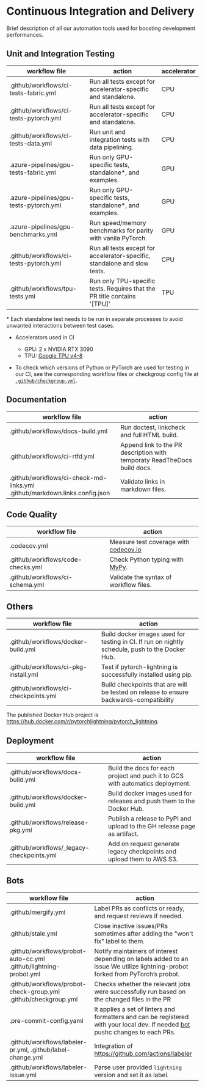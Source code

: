 <!-- Note: This document cannot be in `.github/README.md` because it will overwrite the repo README.md -->

# Continuous Integration and Delivery

Brief description of all our automation tools used for boosting development performances.

## Unit and Integration Testing

| workflow file                          | action                                                                     | accelerator |
| -------------------------------------- | -------------------------------------------------------------------------- | ----------- |
| .github/workflows/ci-tests-fabric.yml  | Run all tests except for accelerator-specific and standalone.              | CPU         |
| .github/workflows/ci-tests-pytorch.yml | Run all tests except for accelerator-specific and standalone.              | CPU         |
| .github/workflows/ci-tests-data.yml    | Run unit and integration tests with data pipelining.                       | CPU         |
| .azure-pipelines/gpu-tests-fabric.yml  | Run only GPU-specific tests, standalone\*, and examples.                   | GPU         |
| .azure-pipelines/gpu-tests-pytorch.yml | Run only GPU-specific tests, standalone\*, and examples.                   | GPU         |
| .azure-pipelines/gpu-benchmarks.yml    | Run speed/memory benchmarks for parity with vanila PyTorch.                | GPU         |
| .github/workflows/ci-tests-pytorch.yml | Run all tests except for accelerator-specific, standalone and slow tests.  | CPU         |
| .github/workflows/tpu-tests.yml        | Run only TPU-specific tests. Requires that the PR title contains '\[TPU\]' | TPU         |

\* Each standalone test needs to be run in separate processes to avoid unwanted interactions between test cases.

- Accelerators used in CI

  - GPU: 2 x NVIDIA RTX 3090
  - TPU: [Google TPU v4-8](https://cloud.google.com/tpu/docs)

- To check which versions of Python or PyTorch are used for testing in our CI, see the corresponding workflow files or checkgroup config file at [`.github/checkgroup.yml`](../checkgroup.yml).

## Documentation

| workflow file                                                                   | action                                                                   |
| ------------------------------------------------------------------------------- | ------------------------------------------------------------------------ |
| .github/workflows/docs-build.yml                                                | Run doctest, linkcheck and full HTML build.                              |
| .github/workflows/ci-rtfd.yml                                                   | Append link to the PR description with temporaty ReadTheDocs build docs. |
| .github/workflows/ci-check-md-links.yml <br> .github/markdown.links.config.json | Validate links in markdown files.                                        |

## Code Quality

| workflow file                     | action                                                                                    |
| --------------------------------- | ----------------------------------------------------------------------------------------- |
| .codecov.yml                      | Measure test coverage with [codecov.io](https://app.codecov.io/gh/Lightning-AI/lightning) |
| .github/workflows/code-checks.yml | Check Python typing with [MyPy](https://mypy.readthedocs.io/en/stable/).                  |
| .github/workflows/ci-schema.yml   | Validate the syntax of workflow files.                                                    |

## Others

| workflow file                        | action                                                                                          |
| ------------------------------------ | ----------------------------------------------------------------------------------------------- |
| .github/workflows/docker-build.yml   | Build docker images used for testing in CI. If run on nightly schedule, push to the Docker Hub. |
| .github/workflows/ci-pkg-install.yml | Test if pytorch-lightning is successfully installed using pip.                                  |
| .github/workflows/ci-checkpoints.yml | Build checkpoints that are will be tested on release to ensure backwards-compatibility          |

The published Docker Hub project is https://hub.docker.com/r/pytorchlightning/pytorch_lightning.

## Deployment

| workflow file                              | action                                                                         |
| ------------------------------------------ | ------------------------------------------------------------------------------ |
| .github/workflows/docs-build.yml           | Build the docs for each project and puch it to GCS with automatics deployment. |
| .github/workflows/docker-build.yml         | Build docker images used for releases and push them to the Docker Hub.         |
| .github/workflows/release-pkg.yml          | Publish a release to PyPI and upload to the GH release page as artifact.       |
| .github/workflows/\_legacy-checkpoints.yml | Add on request generate legacy checkpoints and upload them to AWS S3.          |

## Bots

| workflow file                                                          | action                                                                                                                                                   |
| ---------------------------------------------------------------------- | -------------------------------------------------------------------------------------------------------------------------------------------------------- |
| .github/mergify.yml                                                    | Label PRs as conflicts or ready, and request reviews if needed.                                                                                          |
| .github/stale.yml                                                      | Close inactive issues/PRs sometimes after adding the "won't fix" label to them.                                                                          |
| .github/workflows/probot-auto-cc.yml <br> .github/lightning-probot.yml | Notify maintainers of interest depending on labels added to an issue We utilize lightning-probot forked from PyTorch’s probot.                           |
| .github/workflows/probot-check-group.yml <br> .github/checkgroup.yml   | Checks whether the relevant jobs were successfully run based on the changed files in the PR                                                              |
| .pre-commit-config.yaml                                                | It applies a set of linters and formatters and can be registered with your local dev. If needed [bot](https://pre-commit.ci/) pushc changes to each PRs. |
| .github/workflows/labeler-pr.yml, .github/label-change.yml             | Integration of https://github.com/actions/labeler                                                                                                        |
| .github/workflows/labeler-issue.yml                                    | Parse user provided `lightning` version and set it as label.                                                                                             |
